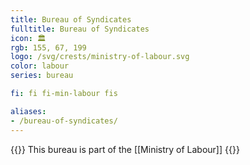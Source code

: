 ```yaml
---
title: Bureau of Syndicates
fulltitle: Bureau of Syndicates
icon: 🏛️
rgb: 155, 67, 199
logo: /svg/crests/ministry-of-labour.svg
color: labour
series: bureau

fi: fi fi-min-labour fis

aliases:
- /bureau-of-syndicates/
---
```

{{<note series>}}
 This bureau is part of the [[Ministry of Labour]]
{{</note>}}